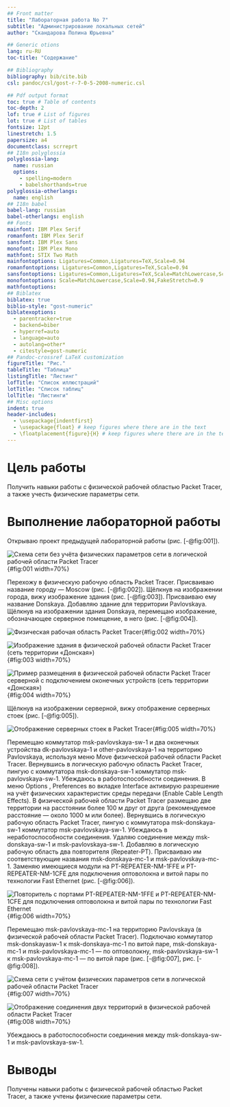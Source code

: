 ```yaml
---
## Front matter
title: "Лабораторная работа No 7"
subtitle: "Администрирование локальных сетей"
author: "Скандарова Полина Юрьевна"

## Generic otions
lang: ru-RU
toc-title: "Содержание"

## Bibliography
bibliography: bib/cite.bib
csl: pandoc/csl/gost-r-7-0-5-2008-numeric.csl

## Pdf output format
toc: true # Table of contents
toc-depth: 2
lof: true # List of figures
lot: true # List of tables
fontsize: 12pt
linestretch: 1.5
papersize: a4
documentclass: scrreprt
## I18n polyglossia
polyglossia-lang:
  name: russian
  options:
	- spelling=modern
	- babelshorthands=true
polyglossia-otherlangs:
  name: english
## I18n babel
babel-lang: russian
babel-otherlangs: english
## Fonts
mainfont: IBM Plex Serif
romanfont: IBM Plex Serif
sansfont: IBM Plex Sans
monofont: IBM Plex Mono
mathfont: STIX Two Math
mainfontoptions: Ligatures=Common,Ligatures=TeX,Scale=0.94
romanfontoptions: Ligatures=Common,Ligatures=TeX,Scale=0.94
sansfontoptions: Ligatures=Common,Ligatures=TeX,Scale=MatchLowercase,Scale=0.94
monofontoptions: Scale=MatchLowercase,Scale=0.94,FakeStretch=0.9
mathfontoptions:
## Biblatex
biblatex: true
biblio-style: "gost-numeric"
biblatexoptions:
  - parentracker=true
  - backend=biber
  - hyperref=auto
  - language=auto
  - autolang=other*
  - citestyle=gost-numeric
## Pandoc-crossref LaTeX customization
figureTitle: "Рис."
tableTitle: "Таблица"
listingTitle: "Листинг"
lofTitle: "Список иллюстраций"
lotTitle: "Список таблиц"
lolTitle: "Листинги"
## Misc options
indent: true
header-includes:
  - \usepackage{indentfirst}
  - \usepackage{float} # keep figures where there are in the text
  - \floatplacement{figure}{H} # keep figures where there are in the text
---
```


# Цель работы

Получить навыки работы с физической рабочей областью Packet Tracer, а также учесть физические параметры сети.

# Выполнение лабораторной работы

Открываю проект предыдущей лабораторной работы (рис. [-@fig:001]).

![Схема сети без учёта физических параметров сети в логической рабочей области Packet Tracer](image/1.PNG){#fig:001 width=70%}

Перехожу в физическую рабочую область Packet Tracer. Присваиваю название городу — Moscow (рис. [-@fig:002]). Щёлкнув на изображении города, вижу изображение здания (рис. [-@fig:003]). Присваиваю ему название Donskaya. Добавляю здание для территории Pavlovskaya. Щёлкнув на изображении здания Donskaya, перемещаю изображение, обозначающее серверное помещение, в него (рис. [-@fig:004]).

![Физическая рабочая область Packet Tracer](image/2.PNG){#fig:002 width=70%}

![Изображение здания в физической рабочей области Packet Tracer (сеть территории «Донская»)](image/3.PNG){#fig:003 width=70%}

![Пример размещения в физической рабочей области Packet Tracer серверной с подключением оконечных устройств (сеть территории «Донская»)](image/4.PNG){#fig:004 width=70%}

Щёлкнув на изображении серверной, вижу отображение серверных стоек (рис. [-@fig:005]).

![Отображение серверных стоек в Packet Tracer](image/5.PNG){#fig:005 width=70%}

Перемещаю коммутатор msk-pavlovskaya-sw-1 и два оконечных устройства dk-pavlovskaya-1 и other-pavlovskaya-1 на территорию Pavlovskaya, используя меню Move физической рабочей области Packet Tracer. Вернувшись в логическую рабочую область Packet Tracer, пингую с коммутатора msk-donskaya-sw-1 коммутатор msk-pavlovskaya-sw-1. Убеждаюсь в работоспособности соединения. В меню Options , Preferences во вкладке Interface активирую разрешение на учёт физических характеристик среды передачи (Enable Cable Length Effects). В физической рабочей области Packet Tracer размещаю две территории на расстоянии более 100 м друг от друга (рекомендуемое расстояние — около 1000 м или более). Вернувшись в логическую рабочую область Packet Tracer, пингую с коммутатора msk-donskaya-sw-1 коммутатор msk-pavlovskaya-sw-1. Убеждаюсь в неработоспособности соединения. Удаляю соединение между msk-donskaya-sw-1 и msk-pavlovskaya-sw-1. Добавляю в логическую рабочую область два повторителя (Repeater-PT). Присваиваю им соответствующие названия msk-donskaya-mc-1 и msk-pavlovskaya-mc-1. Заменяю имеющиеся модули на PT-REPEATER-NM-1FFE и PT-REPEATER-NM-1CFE для подключения оптоволокна и витой пары по технологии Fast Ethernet (рис. [-@fig:006]).

![Повторитель с портами PT-REPEATER-NM-1FFE и PT-REPEATER-NM-1CFE для подключения оптоволокна и витой пары по технологии Fast Ethernet](image/6.PNG){#fig:006 width=70%}

Перемещаю msk-pavlovskaya-mc-1 на территорию Pavlovskaya (в физической рабочей области Packet Tracer). Подключаю коммутатор msk-donskayasw-1 к msk-donskaya-mc-1 по витой паре, msk-donskaya-mc-1 и msk-pavlovskaya-mc-1 — по оптоволокну, msk-pavlovskaya-sw-1 к msk-pavlovskaya-mc-1 — по витой паре (рис. [-@fig:007], рис. [-@fig:008]).

![Схема сети с учётом физических параметров сети в логической рабочей области Packet Tracer](image/7.PNG){#fig:007 width=70%}

![Отображение соединения двух территорий в физической рабочей области Packet Tracer](image/8.PNG){#fig:008 width=70%}

Убеждаюсь в работоспособности соединения между msk-donskaya-sw-1 и msk-pavlovskaya-sw-1.

# Выводы

Получены навыки работы с физической рабочей областью Packet Tracer, а также учтены физические параметры сети.

